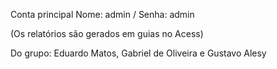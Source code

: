 Conta principal 
Nome: admin /
Senha: admin

(Os relatórios são gerados em guias no Acess)

Do grupo:
Eduardo Matos,
Gabriel de Oliveira e
Gustavo Alesy
